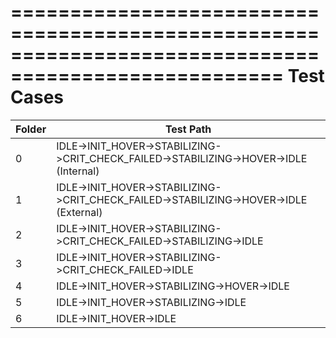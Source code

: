=====================================================================================================
Test Cases
=====================================================================================================
| Folder	| Test Path 																			|
| ---------	| -------------------------------------------------------------------------------------	|
| 0			| IDLE->INIT_HOVER->STABILIZING->CRIT_CHECK_FAILED->STABILIZING->HOVER->IDLE (Internal)	|
| 1			| IDLE->INIT_HOVER->STABILIZING->CRIT_CHECK_FAILED->STABILIZING->HOVER->IDLE (External)	|
| 2			| IDLE->INIT_HOVER->STABILIZING->CRIT_CHECK_FAILED->STABILIZING->IDLE					|
| 3			| IDLE->INIT_HOVER->STABILIZING->CRIT_CHECK_FAILED->IDLE								|
| 4			| IDLE->INIT_HOVER->STABILIZING->HOVER->IDLE											|
| 5			| IDLE->INIT_HOVER->STABILIZING->IDLE													|
| 6			| IDLE->INIT_HOVER->IDLE																|